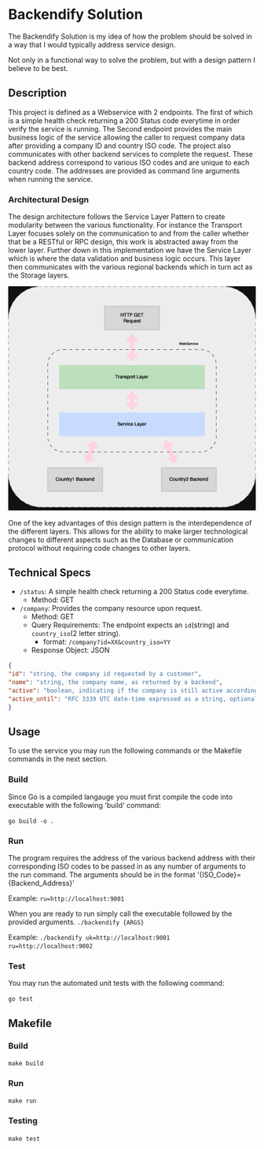 # Backendify Solution

The Backendify Solution is my idea of how the problem should be solved in a way that I would typically address service design.

Not only in a functional way to solve the problem, but with a design pattern I believe to be best. 

## Description

This project is defined as a Webservice with 2 endpoints. The first of which is a simple health check returning a 200 Status code everytime
in order verify the service is running. The Second endpoint provides the main business logic of the service allowing the caller to request company 
data after providing a company ID and country ISO code. The project also communicates with other backend services to complete 
the request. These backend address correspond to various ISO codes and are unique to each country code. The addresses are provided as command line
arguments when running the service. 

### Architectural Design

The design architecture follows the Service Layer Pattern to create modularity between the various functionality.
For instance the Transport Layer focuses solely on the communication to and from the caller whether that be a RESTful or 
RPC design, this work is abstracted away from the lower layer. Further down in this implementation we have the Service Layer
which is where the data validation and business logic occurs. This layer then communicates with the various regional backends
which in turn act as the Storage layers. 


![Architecture Design.png](assets%2FArchitecture%20Design.png)


One of the key advantages of this design pattern is the interdependence of the different layers. This allows for the ability 
to make larger technological changes to different aspects such as the Database or communication protocol without requiring 
code changes to other layers.

## Technical Specs

- `/status`: A simple health check returning a 200 Status code everytime.
  - Method: GET
- `/company`: Provides the company resource upon request.
  - Method: GET
  - Query Requirements: The endpoint expects an `id`(string) and `country_iso`(2 letter string).
    - format: `/company?id=XX&country_iso=YY`
  - Response Object: JSON
```json
{
"id": "string, the company id requested by a customer",
"name": "string, the company name, as returned by a backend",
"active": "boolean, indicating if the company is still active according to the active_until date",
"active_until": "RFC 3339 UTC date-time expressed as a string, optional."
}
```

## Usage
To use the service you may run the following commands or the Makefile commands in the next section.

### Build
Since Go is a compiled langauge you must first compile the code into executable with the following 'build' command:

`go build -o .`

### Run
The program requires the address of the various backend address with their corresponding ISO codes to be passed
in as any number of arguments to the run command. The arguments should be in the format '{ISO_Code}={Backend_Address}'

Example: `ru=http://localhost:9001`

When you are ready to run simply call the executable followed by the provided arguments.
`./backendify {ARGS}`

Example: `./backendify uk=http://localhost:9001 ru=http://localhost:9002`

### Test
You may run the automated unit tests with the following command:

`go test`

## Makefile
### Build
`make build`

### Run
`make run`

### Testing
`make test`